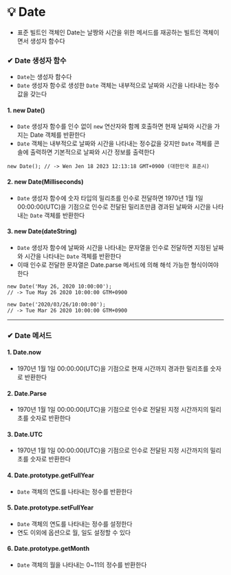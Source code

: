 # 💡 Date
- 표준 빌트인 객체인 Date는 날짱와 시간을 위한 메서드를 재공하는 빌트인 객체이면서 생성자 함수다

### ✔ Date 생성자 함수
- `Date`는 생성자 함수다
- `Date` 생성자 함수로 생성한 `Date` 객체는 내부적으로 날짜와 시간을 나타내는 정수값을 갖는다

#### 1. new Date()
- `Date` 생성자 함수를 인수 없이 `new` 연산자와 함께 호출하면 현재 날짜와 시간을 가지는 Date 객체를 반환한다
- `Date` 객체는 내부적으로 날짜와 시간을 나타내는 정수값을 갖지만 `Date` 객체를 콘솔에 출력하면 기본적으로 날짜와 시간 정보를 출력한다
```
new Date(); // -> Wen Jen 18 2023 12:13:18 GMT+0900 (대한민국 표준시)
```

#### 2. new Date(Milliseconds)
- `Date` 생성자 함수에 숫자 타입의 밀리초를 인수로 전달하면 1970년 1월 1일 00:00:00(UTC)을 기점으로 인수로 전달된 밀리초만큼 경과된 날짜와 시간을 나타내는 `Date` 객체를 반환한다

#### 3. new Date(dateString)
- `Date` 생성자 함수에 날짜와 시간을 나타내는 문자열을 인수로 전달하면 지정된 날짜와 시간을 나타내는 `Date` 객체를 반환한다
- 이때 인수로 전달한 문자열은 Date.parse 메서드에 의해 해석 가능한 형식이여야 한다
```
new Date('May 26, 2020 10:00:00');
// -> Tue May 26 2020 10:00:00 GTM+0900

new Date('2020/03/26/10:00:00');
// -> Tue Mar 26 2020 10:00:00 GTM+0900
``` 
---

### ✔ Date 메서드

#### 1. Date.now
- 1970년 1월 1일 00:00:00(UTC)을 기점으로 현재 시간까지 경과한 밀리초를 숫자로 반환한다

#### 2. Date.Parse
- 1970년 1월 1일 00:00:00(UTC)을 기점으로 인수로 전달된 지정 시간까지의 밀리초를 숫자로 반환한다

#### 3. Date.UTC
- 1970년 1월 1일 00:00:00(UTC)을 기점으로 인수로 전달된 지정 시간까지의 밀리초를 숫자로 반환한다

#### 4. Date.prototype.getFullYear
- `Date` 객체의 연도를 나타내는 정수를 반환한다

#### 5. Date.prototype.setFullYear
- `Date` 객체의 연도를 나타내는 정수를 설정한다
- 연도 이외에 옵션으로 월, 일도 설정할 수 있다

#### 6. Date.prototype.getMonth
- `Date` 객체의 월을 나타내는 0~11의 정수를 반환한다